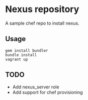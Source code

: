 # Nexus repository

A sample chef repo to install nexus.

## Usage

```
gem install bundler
bundle install
vagrant up
```

## TODO

* Add nexus_server role
* Add support for chef provisioning
